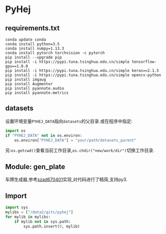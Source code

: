# PyHej

## requirements.txt
```
conda update conda
conda install python=3.5
conda install numpy=1.13.3
conda install pytorch torchvision -c pytorch
pip install --upgrade pip
pip install -i https://pypi.tuna.tsinghua.edu.cn/simple tensorflow-gpu==1.8.0
pip install -i https://pypi.tuna.tsinghua.edu.cn/simple keras==2.1.5
pip install -i https://pypi.tuna.tsinghua.edu.cn/simple opencv-python
pip install imgaug
pip install Augmentor
pip install pyannote.audio
pip install pyannote.metrics
```

## datasets
设置环境变量`PYHEJ_DATA`指向`datasets`的父目录.或在程序中指定:
```python
import os
if "PYHEJ_DATA" not in os.environ:
    os.environ["PYHEJ_DATA"] = "your/path/datasets_parent"
```

另:`os.getcwd()`查看当前工作目录,`os.chdir("new/work/dir")`切换工作目录.

## Module: gen_plate
车牌生成器,参考[szad670401](https://github.com/szad670401/end-to-end-for-chinese-plate-recognition)实现,对代码进行了精简,支持py3.

## Import
```python
import sys
mylibs = ["/data2/gits/pyhej"]
for mylib in mylibs:
    if mylib not in sys.path:
        sys.path.insert(0, mylib)
```
